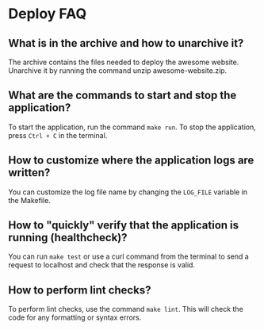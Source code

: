 # Deploy FAQ

## What is in the archive and how to unarchive it?

The archive contains the files needed to deploy the awesome website. Unarchive it by running the command unzip awesome-website.zip.

## What are the commands to start and stop the application?

To start the application, run the command `make run`. To stop the application, press `Ctrl + C` in the terminal.

## How to customize where the application logs are written?

You can customize the log file name by changing the `LOG_FILE` variable in the Makefile.

## How to "quickly" verify that the application is running (healthcheck)?

You can run `make test` or use a curl command from the terminal to send a request to localhost and check that the response is valid.

## How to perform lint checks?

To perform lint checks, use the command `make lint`. This will check the code for any formatting or syntax errors.
